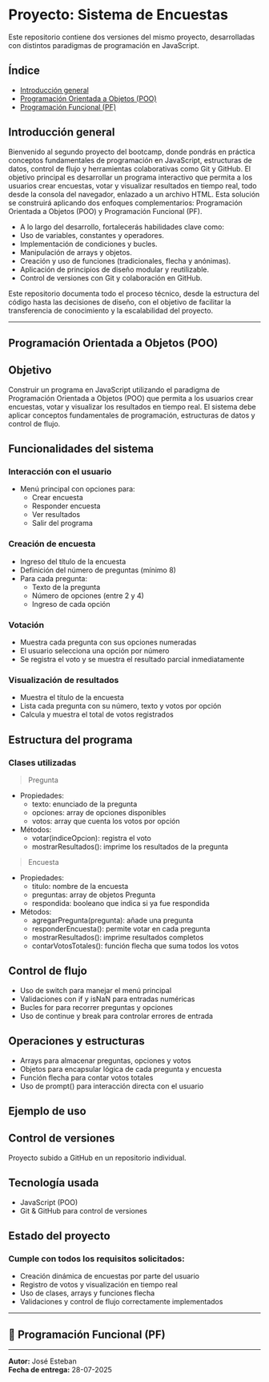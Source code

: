# Proyecto: Sistema de Encuestas
Este repositorio contiene dos versiones del mismo proyecto, desarrolladas con distintos paradigmas de programación en JavaScript.

## Índice
- [Introducción general](#introducción-general)
- [Programación Orientada a Objetos (POO)](#programación-orientada-a-objetos-poo)
- [Programación Funcional (PF)](#programación-funcional-pf)

## Introducción general
Bienvenido al segundo proyecto del bootcamp, donde pondrás en práctica conceptos fundamentales de programación en JavaScript, estructuras de datos, control de flujo y herramientas colaborativas como Git y GitHub.
El objetivo principal es desarrollar un programa interactivo que permita a los usuarios crear encuestas, votar y visualizar resultados en tiempo real, todo desde la consola del navegador, enlazado a un archivo HTML. Esta solución se construirá aplicando dos enfoques complementarios: Programación Orientada a Objetos (POO) y Programación Funcional (PF).
- A lo largo del desarrollo, fortalecerás habilidades clave como:
- Uso de variables, constantes y operadores.
- Implementación de condiciones y bucles.
- Manipulación de arrays y objetos.
- Creación y uso de funciones (tradicionales, flecha y anónimas).
- Aplicación de principios de diseño modular y reutilizable.
- Control de versiones con Git y colaboración en GitHub.

Este repositorio documenta todo el proceso técnico, desde la estructura del código hasta las decisiones de diseño, con el objetivo de facilitar la transferencia de conocimiento y la escalabilidad del proyecto.

---

## Programación Orientada a Objetos (POO)
## Objetivo
Construir un programa en JavaScript utilizando el paradigma de Programación Orientada a Objetos (POO) que permita a los usuarios crear encuestas, votar y visualizar los resultados en tiempo real. El sistema debe aplicar conceptos fundamentales de programación, estructuras de datos y control de flujo.

## Funcionalidades del sistema
### Interacción con el usuario
- Menú principal con opciones para:
  - Crear encuesta
  - Responder encuesta
  - Ver resultados
  - Salir del programa
  
### Creación de encuesta
- Ingreso del título de la encuesta
- Definición del número de preguntas (mínimo 8)
- Para cada pregunta:
  - Texto de la pregunta
  - Número de opciones (entre 2 y 4)
  - Ingreso de cada opción
  
### Votación
- Muestra cada pregunta con sus opciones numeradas
- El usuario selecciona una opción por número
- Se registra el voto y se muestra el resultado parcial inmediatamente

### Visualización de resultados
- Muestra el título de la encuesta
- Lista cada pregunta con su número, texto y votos por opción
- Calcula y muestra el total de votos registrados

## Estructura del programa
### Clases utilizadas
> Pregunta
- Propiedades:
  - texto: enunciado de la pregunta
  - opciones: array de opciones disponibles
  - votos: array que cuenta los votos por opción
- Métodos:
  - votar(indiceOpcion): registra el voto
  - mostrarResultados(): imprime los resultados de la pregunta
> Encuesta
- Propiedades:
  - titulo: nombre de la encuesta
  - preguntas: array de objetos Pregunta
  - respondida: booleano que indica si ya fue respondida
- Métodos:
  - agregarPregunta(pregunta): añade una pregunta
  - responderEncuesta(): permite votar en cada pregunta
  - mostrarResultados(): imprime resultados completos
  - contarVotosTotales(): función flecha que suma todos los votos

## Control de flujo
- Uso de switch para manejar el menú principal
- Validaciones con if y isNaN para entradas numéricas
- Bucles for para recorrer preguntas y opciones
- Uso de continue y break para controlar errores de entrada

## Operaciones y estructuras
- Arrays para almacenar preguntas, opciones y votos
- Objetos para encapsular lógica de cada pregunta y encuesta
- Función flecha para contar votos totales
- Uso de prompt() para interacción directa con el usuario

## Ejemplo de uso


## Control de versiones
Proyecto subido a GitHub en un repositorio individual.

## Tecnología usada
- JavaScript (POO)
- Git & GitHub para control de versiones

## Estado del proyecto
### Cumple con todos los requisitos solicitados:
- Creación dinámica de encuestas por parte del usuario
- Registro de votos y visualización en tiempo real
- Uso de clases, arrays y funciones flecha
- Validaciones y control de flujo correctamente implementados

---

## 🔁 Programación Funcional (PF)

---

**Autor:** José Esteban  
**Fecha de entrega:** 28-07-2025
